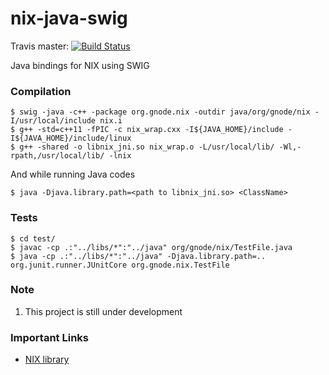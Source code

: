 # nix-java-swig

Travis master: [![Build Status](https://travis-ci.org/sujithvm/nix-java-swig.svg?branch=master)](https://travis-ci.org/sujithvm/nix-java-swig)

Java bindings for NIX using SWIG

### Compilation

```
$ swig -java -c++ -package org.gnode.nix -outdir java/org/gnode/nix -I/usr/local/include nix.i 
$ g++ -std=c++11 -fPIC -c nix_wrap.cxx -I${JAVA_HOME}/include -I${JAVA_HOME}/include/linux
$ g++ -shared -o libnix_jni.so nix_wrap.o -L/usr/local/lib/ -Wl,-rpath,/usr/local/lib/ -lnix 
```

And while running Java codes

```
$ java -Djava.library.path=<path to libnix_jni.so> <ClassName>
```


### Tests

```
$ cd test/
$ javac -cp .:"../libs/*":"../java" org/gnode/nix/TestFile.java
$ java -cp .:"../libs/*":"../java" -Djava.library.path=.. org.junit.runner.JUnitCore org.gnode.nix.TestFile
```

### Note

1. This project is still under development

### Important Links

  - [NIX library](https://github.com/G-Node/nix)
